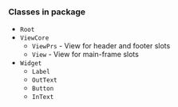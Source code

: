 ### Classes in package

- `Root`
- `ViewCore`
  - `ViewPrs` - View for header and footer slots
  - `View` - View for main-frame slots
- `Widget`
  - `Label`
  - `OutText`
  - `Button`
  - `InText`
